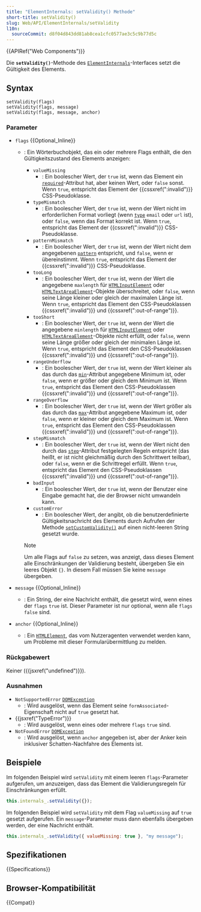 ```yaml
---
title: "ElementInternals: setValidity() Methode"
short-title: setValidity()
slug: Web/API/ElementInternals/setValidity
l10n:
  sourceCommit: d8f04d843dd81ab8cea1cfc0577ae3c5c9b77d5c
---
```


{{APIRef("Web Components")}}

Die **`setValidity()`**-Methode des [`ElementInternals`](/de/docs/Web/API/ElementInternals)-Interfaces setzt die Gültigkeit des Elements.

## Syntax

```js-nolint
setValidity(flags)
setValidity(flags, message)
setValidity(flags, message, anchor)
```

### Parameter

- `flags` {{Optional_Inline}}

  - : Ein Wörterbuchobjekt, das ein oder mehrere Flags enthält, die den Gültigkeitszustand des Elements anzeigen:

    - `valueMissing`
      - : Ein boolescher Wert, der `true` ist, wenn das Element ein [`required`](/de/docs/Web/HTML/Element/input#required)-Attribut hat, aber keinen Wert, oder `false` sonst. Wenn `true`, entspricht das Element der {{cssxref(":invalid")}} CSS-Pseudoklasse.
    - `typeMismatch`
      - : Ein boolescher Wert, der `true` ist, wenn der Wert nicht im erforderlichen Format vorliegt (wenn [`type`](/de/docs/Web/HTML/Element/input#type) `email` oder `url` ist), oder `false`, wenn das Format korrekt ist. Wenn `true`, entspricht das Element der {{cssxref(":invalid")}} CSS-Pseudoklasse.
    - `patternMismatch`
      - : Ein boolescher Wert, der `true` ist, wenn der Wert nicht dem angegebenen [`pattern`](/de/docs/Web/HTML/Element/input#pattern) entspricht, und `false`, wenn er übereinstimmt. Wenn `true`, entspricht das Element der {{cssxref(":invalid")}} CSS-Pseudoklasse.
    - `tooLong`
      - : Ein boolescher Wert, der `true` ist, wenn der Wert die angegebene `maxlength` für [`HTMLInputElement`](/de/docs/Web/API/HTMLInputElement) oder [`HTMLTextAreaElement`](/de/docs/Web/API/HTMLTextAreaElement)-Objekte überschreitet, oder `false`, wenn seine Länge kleiner oder gleich der maximalen Länge ist. Wenn `true`, entspricht das Element den CSS-Pseudoklassen {{cssxref(":invalid")}} und {{cssxref(":out-of-range")}}.
    - `tooShort`
      - : Ein boolescher Wert, der `true` ist, wenn der Wert die angegebene `minlength` für [`HTMLInputElement`](/de/docs/Web/API/HTMLInputElement) oder [`HTMLTextAreaElement`](/de/docs/Web/API/HTMLTextAreaElement)-Objekte nicht erfüllt, oder `false`, wenn seine Länge größer oder gleich der minimalen Länge ist. Wenn `true`, entspricht das Element den CSS-Pseudoklassen {{cssxref(":invalid")}} und {{cssxref(":out-of-range")}}.
    - `rangeUnderflow`
      - : Ein boolescher Wert, der `true` ist, wenn der Wert kleiner als das durch das [`min`](/de/docs/Web/HTML/Element/input#min)-Attribut angegebene Minimum ist, oder `false`, wenn er größer oder gleich dem Minimum ist. Wenn `true`, entspricht das Element den CSS-Pseudoklassen {{cssxref(":invalid")}} und {{cssxref(":out-of-range")}}.
    - `rangeOverflow`
      - : Ein boolescher Wert, der `true` ist, wenn der Wert größer als das durch das [`max`](/de/docs/Web/HTML/Element/input#max)-Attribut angegebene Maximum ist, oder `false`, wenn er kleiner oder gleich dem Maximum ist. Wenn `true`, entspricht das Element den CSS-Pseudoklassen {{cssxref(":invalid")}} und {{cssxref(":out-of-range")}}.
    - `stepMismatch`
      - : Ein boolescher Wert, der `true` ist, wenn der Wert nicht den durch das [`step`](/de/docs/Web/HTML/Element/input#step)-Attribut festgelegten Regeln entspricht (das heißt, er ist nicht gleichmäßig durch den Schrittwert teilbar), oder `false`, wenn er die Schrittregel erfüllt. Wenn `true`, entspricht das Element den CSS-Pseudoklassen {{cssxref(":invalid")}} und {{cssxref(":out-of-range")}}.
    - `badInput`
      - : Ein boolescher Wert, der `true` ist, wenn der Benutzer eine Eingabe gemacht hat, die der Browser nicht umwandeln kann.
    - `customError`
      - : Ein boolescher Wert, der angibt, ob die benutzerdefinierte Gültigkeitsnachricht des Elements durch Aufrufen der Methode [`setCustomValidity()`](/de/docs/Web/API/HTMLObjectElement/setCustomValidity) auf einen nicht-leeren String gesetzt wurde.

    > [!NOTE]
    > Um alle Flags auf `false` zu setzen, was anzeigt, dass dieses Element alle Einschränkungen der Validierung besteht, übergeben Sie ein leeres Objekt `{}`. In diesem Fall müssen Sie keine `message` übergeben.

- `message` {{Optional_Inline}}
  - : Ein String, der eine Nachricht enthält, die gesetzt wird, wenn eines der `flags` `true` ist. Dieser Parameter ist nur optional, wenn alle `flags` `false` sind.
- `anchor` {{Optional_Inline}}
  - : Ein [`HTMLElement`](/de/docs/Web/API/HTMLElement), das vom Nutzeragenten verwendet werden kann, um Probleme mit dieser Formularübermittlung zu melden.

### Rückgabewert

Keiner ({{jsxref("undefined")}}).

### Ausnahmen

- `NotSupportedError` [`DOMException`](/de/docs/Web/API/DOMException)
  - : Wird ausgelöst, wenn das Element seine `formAssociated`-Eigenschaft nicht auf `true` gesetzt hat.
- {{jsxref("TypeError")}}
  - : Wird ausgelöst, wenn eines oder mehrere `flags` `true` sind.
- `NotFoundError` [`DOMException`](/de/docs/Web/API/DOMException)
  - : Wird ausgelöst, wenn `anchor` angegeben ist, aber der Anker kein inklusiver Schatten-Nachfahre des Elements ist.

## Beispiele

Im folgenden Beispiel wird `setValidity` mit einem leeren `flags`-Parameter aufgerufen, um anzuzeigen, dass das Element die Validierungsregeln für Einschränkungen erfüllt.

```js
this.internals_.setValidity({});
```

Im folgenden Beispiel wird `setValidity` mit dem Flag `valueMissing` auf `true` gesetzt aufgerufen. Ein `message`-Parameter muss dann ebenfalls übergeben werden, der eine Nachricht enthält.

```js
this.internals_.setValidity({ valueMissing: true }, "my message");
```

## Spezifikationen

{{Specifications}}

## Browser-Kompatibilität

{{Compat}}
